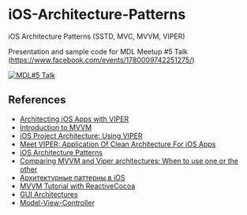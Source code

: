 # iOS-Architecture-Patterns
iOS Architecture Patterns (SSTD, MVC, MVVM, VIPER)

Presentation and sample code for MDL Meetup #5 Talk (https://www.facebook.com/events/1780009742251275/)

[![MDL#5 Talk](http://img.youtube.com/vi/wUCM8gxuSwk/0.jpg)](http://www.youtube.com/watch?v=wUCM8gxuSwk)

## References

* [Architecting iOS Apps with VIPER ](https://www.objc.io/issues/13-architecture/viper/)
* [Introduction to MVVM](https://www.objc.io/issues/13-architecture/mvvm/)
* [iOS Project Architecture: Using VIPER](https://www.ckl.io/blog/ios-project-architecture-using-viper/)
* [Meet VIPER: Application Of Clean Architecture For iOS Apps](http://www.digitalistmag.com/technologies/mobile-applications/2014/10/02/meet-viper-clean-architecture-for-ios-apps-01493136)
* [iOS Architecture Patterns](https://medium.com/ios-os-x-development/ios-architecture-patterns-ecba4c38de52#.syg4jlcyz)
* [Comparing MVVM and Viper architectures: When to use one or the other](https://auth0.com/blog/compare-mvvm-and-viper-architectures/)
* [Архитектурные паттерны в iOS](https://habrahabr.ru/company/badoo/blog/281162/)
* [MVVM Tutorial with ReactiveCocoa](https://www.raywenderlich.com/74106/mvvm-tutorial-with-reactivecocoa-part-1)
* [GUI Architectures](http://martinfowler.com/eaaDev/uiArchs.html)
* [Model-View-Controller](https://developer.apple.com/library/content/documentation/General/Conceptual/DevPedia-CocoaCore/MVC.html)
